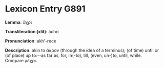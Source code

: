 # Lexicon Entry G891

**Lemma**: ἄχρι

**Transliteration (xlit)**: áchri

**Pronunciation**: akh'-rece

**Description**:
akin to ἄκρον (through the idea of a terminus); (of time) until or (of place) up to:--as far as, for, in(-to), till, (even, un-)to, until, while. Compare μέχρι.
